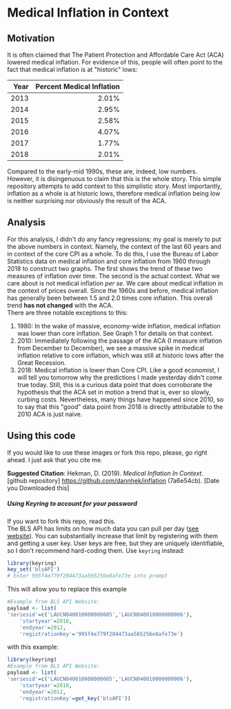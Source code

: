 # Medical Inflation in Context  
## Motivation
It is often claimed that The Patient Protection and Affordable Care Act (ACA) lowered medical inflation. For evidence of this, people will often point to the fact that medical inflation is at "historic" lows:   

| Year| Percent Medical Inflation|
|----:|-----------------:|
| 2013|          2.01%|
| 2014|          2.95%|
| 2015|          2.58%|
| 2016|          4.07%|
| 2017|          1.77%|
| 2018|          2.01%|  

Compared to the early-mid 1990s, these are, indeed, low numbers. However, it is disingenuous to claim that this is the whole story. This simple repository attempts to add context to this simplistic story. Most importantly, inflation as a whole is at historic lows, therefore medical inflation being low is neither surprising nor obviously the result of the ACA.    

## Analysis  
For this analysis, I didn't do any fancy regressions; my goal is merely to put the above numbers in context. Namely, the context of the last 60 years and in context of the core CPI as a whole. To do this, I use the Bureau of Labor Statistics data on medical inflation and core inflation from 1960 through 2018 to construct two graphs. The first shows the trend of these two measures of inflation over time. The second is the actual context. What we care about is not medical inflation _per se_. We care about medical inflation in the context of prices overall. Since the 1960s and before, medical inflation has generally been between 1.5 and 2.0 times core inflation. This overall trend __has not changed__ with the ACA.  
There are three notable exceptions to this:  
1. 1980: In the wake of massive, economy-wide inflation, medical inflation was lower than core inflation. See Graph 1 for details on that context.  
2. 2010: Immediately following the passage of the ACA (I measure inflation from December to December), we see a massive spike in medical inflation relative to core inflation, which was still at historic lows after the Great Recession.  
3. 2018: Medical inflation is lower than Core CPI. Like a good economist, I will tell you tomorrow why the predictions I made yesterday didn't come true today. Still, this is a curious data point that does corroborate the hypothesis that the ACA set in motion a trend that is, ever so slowly, curbing costs. Nevertheless, many things have happened since 2010, so to say that this "good" data point from 2018 is directly attributable to the 2010 ACA is just naive.  

## Using this code
If you would like to use these images or fork this repo, please, go right ahead. I just ask that you cite me.  

__Suggested Citation__: Hekman, D. (2019). _Medical Inflation In Context_. [github repository] https://github.com/dannhek/inflation (7a6e54cb). \[Date you Downloaded this\]

##### Using Keyring to account for your password  
If you want to fork this repo, read this.   
The BLS API has limits on how much data you can pull per day ([see website](https://www.bls.gov/developers/api_faqs.htm)). You can substantially increase that limit by registering with them and getting a user key. User keys are free, but they are uniquely identifiable, so I don't recommend hard-coding them. Use `keyring` instead:  
```r
library(keyring)
key_set('blsAPI')
# Enter 995f4e779f204473aa565256e8afe73e into prompt
```  
This will allow you to replace this example
```r
#Example from BLS API Website:
payload <- list(
'seriesid'=c('LAUCN040010000000005','LAUCN040010000000006'),
    'startyear'=2010,
    'endyear'=2012,
    'registrationKey'='995f4e779f204473aa565256e8afe73e')
```  
with this example:  
```r
library(keyring)
#Example from BLS API Website:
payload <- list(
'seriesid'=c('LAUCN040010000000005','LAUCN040010000000006'),
    'startyear'=2010,
    'endyear'=2012,
    'registrationKey'=get_key('blsAPI'))
```